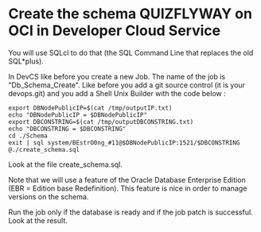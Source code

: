 # Create the schema QUIZFLYWAY on OCI in Developer Cloud Service

You will use SQLcl to do that (the SQL Command Line that replaces the old SQL*plus).

In DevCS like before you create a new Job. The name of the job is "Db_Schema_Create".  Like before you add a git source control (it is your devops.git) and you add a Shell Unix Builder with the code below :

```shell
export DBNodePublicIP=$(cat /tmp/outputIP.txt)
echo "DBNodePublicIP = $DBNodePublicIP"
export DBCONSTRING=$(cat /tmp/outputDBCONSTRING.txt)
echo "DBCONSTRING = $DBCONSTRING"
cd ./Schema
exit | sql system/BEstrO0ng_#11@$DBNodePublicIP:1521/$DBCONSTRING @./create_schema.sql
```

Look at the file create_schema.sql. 

Note that we will use a feature of the Oracle Database Enterprise Edition (EBR = Edition base Redefinition). This feature is nice in order to manage versions on the schema.

Run the job only if the database is ready and if the job patch is successful. Look at the result.

 